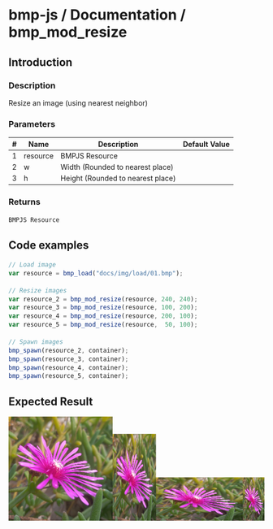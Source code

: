# bmp-js / Documentation / bmp_mod_resize
## Introduction

### Description

Resize an image (using nearest neighbor)

### Parameters

|#|Name|Description|Default Value|
|-|-|-|-|
|1|resource|BMPJS Resource||
|2|w|Width (Rounded to nearest place)||
|3|h|Height (Rounded to nearest place)||

### Returns
`BMPJS Resource`

## Code examples

```js
// Load image
var resource = bmp_load("docs/img/load/01.bmp");

// Resize images
var resource_2 = bmp_mod_resize(resource, 240, 240);
var resource_3 = bmp_mod_resize(resource, 100, 200);
var resource_4 = bmp_mod_resize(resource, 200, 100);
var resource_5 = bmp_mod_resize(resource,  50, 100);

// Spawn images
bmp_spawn(resource_2, container);
bmp_spawn(resource_3, container);
bmp_spawn(resource_4, container);
bmp_spawn(resource_5, container);
```

## Expected Result

![expected-result](./img/030.png)

